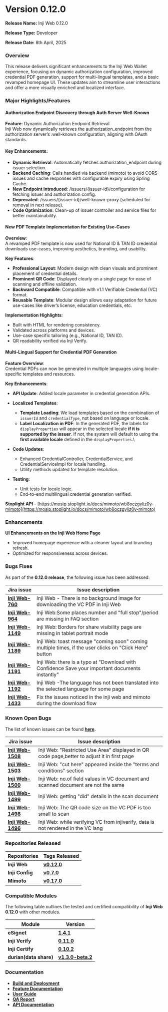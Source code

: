 # Version 0.12.0

**Release Name:** Inji Web 0.12.0

**Release Type:** Developer

**Release Date:** 8th April, 2025

### **Overview**

This release delivers significant enhancements to the Inji Web Wallet experience, focusing on dynamic authorization configuration, improved credential PDF generation, support for multi-lingual templates, and a basic revamped homepage UI. These updates aim to streamline user interactions and offer a more visually enriched and localized interface.

### **Major Highlights/Features**

#### **Authorization Endpoint Discovery through Auth Server Well-Known**

**Feature**: Dynamic Authorization Endpoint Retrieval\
Inji Web now dynamically retrieves the authorization\_endpoint from the authorization server’s .well-known configuration, aligning with OAuth standards.

#### **Key Enhancements**:

* **Dynamic Retrieval**: Automatically fetches authorization\_endpoint during issuer selection.
* **Backend Caching**: Calls handled via backend (mimoto) to avoid CORS issues and cache responses with configurable expiry using Spring Cache.
* **New Endpoint Introduced**: /issuers/{issuer-id}/configuration for fetching issuer and authorization config.
* **Deprecated**: /issuers/{issuer-id}/well-known-proxy (scheduled for removal in next release).
* **Code Optimization**: Clean-up of issuer controller and service files for better maintainability.

#### **New PDF Template Implementation for Existing Use-Cases**

**Overview**:\
A revamped PDF template is now used for National ID & TAN ID credential downloads use-cases, improving aesthetics, branding, and usability.

**Key Features**:

* **Professional Layout**: Modern design with clean visuals and prominent placement of credential details.
* **Prominent QR Code**: Displayed clearly on a single page for ease of scanning and offline validation.
* **Backward Compatible**: Compatible with v1.1 Verifiable Credential (VC) format.
* **Reusable Template**: Modular design allows easy adaptation for future use-cases like driver’s license, education credentials, etc.

**Implementation Highlights**:

* Built with HTML for rendering consistency.
* Validated across platforms and devices.
* Use-case specific tailoring (e.g., National ID, TAN ID).
* QR readability verified via Inji Verify.

#### **Multi-Lingual Support for Credential PDF Generation**

**Feature Overview**:\
Credential PDFs can now be generated in multiple languages using locale-specific templates and resources.

**Key Enhancements**:

* **API Update**: Added locale parameter in credential generation APIs.
* **Localized Templates**:
  * **Template Loading**: We load templates based on the combination of `issuerId` and `credentialType`, not based on language or locale.
  * **Label Localization in PDF**: In the generated PDF, the labels for `displayProperties` will appear in the selected locale **if it is supported by the issuer**. If not, the system will default to using the **first available locale** defined in the `displayProperties`.\

* **Code Updates**:
  * Enhanced CredentialController, CredentialService, and CredentialServiceImpl for locale handling.
  * Utility methods updated for template resolution.
* **Testing**:
  * Unit tests for locale logic.
  * End-to-end multilingual credential generation verified.

**Stoplight API** - [https://mosip.stoplight.io/docs/mimoto/wb8oczgyliz0y-mimoto](https://mosip.stoplight.io/docs/mimoto/wb8oczgyliz0y-mimoto)

### **Enhancements**

**UI Enhancements on the Inji Web Home Page**

* Improved homepage experience with a cleaner layout and branding refresh.
* Optimized for responsiveness across devices.

### **Bugs Fixes**

As part of the **0.12.0 release**, the following issue has been addressed:

| **Jira issue**                                                       | **Issue description**                                                                                  |
| -------------------------------------------------------------------- | ------------------------------------------------------------------------------------------------------ |
| [**Inji Web-760**](https://mosip.atlassian.net/browse/INJIWEB-760)   | Inji Web - There is no background image for downloading the VC PDF in Inji Web                         |
| [**Inji Web-964**](https://mosip.atlassian.net/browse/INJIWEB-964)   | Inji Web:Some places number and "full stop"/period are missing in FAQ section                          |
| [**Inji Web-1149**](https://mosip.atlassian.net/browse/INJIWEB-1149) | Inji Web: Borders for share visibility page are missing in tablet portrait mode                        |
| [**Inji Web-1189**](https://mosip.atlassian.net/browse/INJIWEB-1189) | Inji Web: toast message "coming soon" coming multiple times, if the user clicks on "Click Here" button |
| [**Inji Web-1191**](https://mosip.atlassian.net/browse/INJIWEB-1191) | Inji Web: there is a typo at "Download with Confidence Save your important documents instantly"        |
| [**Inji Web-1192**](https://mosip.atlassian.net/browse/INJIWEB-1192) | Inji Web -The language has not been translated into the selected language for some page                |
| [**Inji Web-1433**](https://mosip.atlassian.net/browse/INJIWEB-1433) | Fix the issues noticed in the inji web and mimoto during the download flow                             |

### **Known Open Bugs**

The list of known issues can be found [**here**](https://mosip.atlassian.net/issues/?jql=project%3D%22Inji%20Web%22%20and%20type%20in%20%28bug%29%20and%20status%20not%20in%20%28closed%2C%20canceled%29%20order%20by%20created%20DESC)**.**

| **Jira issue**                                                       | **Issue description**                                                                       |
| -------------------------------------------------------------------- | ------------------------------------------------------------------------------------------- |
| [**Inji Web-1508**](https://mosip.atlassian.net/browse/INJIWEB-1508) | Inji Web: "Restricted Use Area" displayed in QR code page,better to adjust it in first page |
| [**Inji Web-1503**](https://mosip.atlassian.net/browse/INJIWEB-1503) | Inji Web: "cut here" appeared inside the "terms and conditions" section                     |
| [**Inji Web-1500**](https://mosip.atlassian.net/browse/INJIWEB-1500) | Inji Web: no.of field values in VC document and scanned document are not the same           |
| [**Inji Web-1499**](https://mosip.atlassian.net/browse/INJIWEB-1499) | Inji Web: getting "did" details in the scan document                                        |
| [**Inji Web-1498**](https://mosip.atlassian.net/browse/INJIWEB-1498) | Inji Web: The QR code size on the VC PDF is too small to scan                               |
| [**Inji Web-1496**](https://mosip.atlassian.net/browse/INJIWEB-1496) | Inji Web: while verifying VC from injiverify, data is not rendered in the VC lang           |

### **Repositories Released**

| **Repositories** | **Tags Released**                                              |
| ---------------- | -------------------------------------------------------------- |
| **Inji Web**     |  [**v0.12.0**](https://github.com/mosip/inji-web/tree/v0.12.0) |
| **Inji Config**  | [**v0.7.0**](https://github.com/mosip/inji-config/tree/v0.7.0) |
| **Mimoto**       | [**v0.17.0**](https://github.com/mosip/mimoto/tree/v0.17.0)    |

### **Compatible Modules**

The following table outlines the tested and certified compatibility of **Inji Web 0.12.0** with other modules.

| **Module**             | **Version**                                                                    |
| ---------------------- | ------------------------------------------------------------------------------ |
| **eSignet**            | [**1.4.1**](https://github.com/mosip/esignet/tree/v1.4.1)                      |
| **Inji Verify**        | [**0.11.0**](https://github.com/mosip/inji-verify/tree/v0.11.0)                |
| **Inji Certify**       | [**0.10.2**](https://github.com/mosip/inji-certify/tree/v0.10.2)               |
| **durian(data share)** | [**v1.3.0-beta.2**](https://github.com/mosip/durian/releases/tag/1.3.0-beta.2) |

### Documentation

* [**Build and Deployment**](../../build-and-deploy/)
* [**Feature Documentation**](https://docs.mosip.io/inji/inji-web/functional-overview/features)
* [**User Guide**](https://docs.mosip.io/inji/inji-web/functional-overview/end-user-guide)
* [**QA Report**](https://docs.inji.io/inji-wallet/inji-web/inji-web/version-0.12.0/test-report)
* [**API Documentation**](https://docs.mosip.io/inji/inji-web/technical-overview/backend-services/mimoto-bff)
